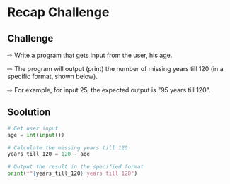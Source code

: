 
# Recap Challenge


## Challenge

⇨ Write a program that gets input from the user, his age.

⇨ The program will output (print) the number of missing years till 120 (in a specific format, shown below).

⇨ For example, for input 25, the expected output is "95 years till 120".

## Soolution 
```py
# Get user input
age = int(input())

# Calculate the missing years till 120
years_till_120 = 120 - age

# Output the result in the specified format
print(f"{years_till_120} years till 120")
```
